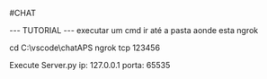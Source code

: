 #CHAT

--- TUTORIAL ---
executar um cmd
ir até a pasta aonde esta ngrok

cd C:\vscode\chatAPS
ngrok tcp 123456

Execute Server.py
ip: 127.0.0.1
porta: 65535
